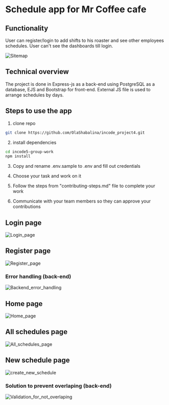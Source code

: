 # Schedule app for Mr Coffee cafe

## Functionality

User can register/login to add shifts to his roaster and see other employees schedules. User can't see the dashboards till login. 

![Sitemap](https://user-images.githubusercontent.com/88268603/136168084-0146566a-9fc7-4dc3-b86c-ab87170d9b55.PNG)

## Technical overview

The project is done in Express-js as a back-end using PostgreSQL as a database, EJS and Bootstrap for front-end. External JS file is used to arrange schedules by days. 

## Steps to use the app

1. clone repo

```bash
git clone https://github.com/OlaShabalina/incode_project4.git
```

2. install dependencies

```bash
cd incode5-group-work
npm install
```

3. Copy and rename .env.sample to .env and fill out credentials

4. Choose your task and work on it 

5. Follow the steps from "contributing-steps.md" file to complete your work

6. Communicate with your team members so they can approve your contributions

## Login page
![Login_page](https://user-images.githubusercontent.com/88268603/136169415-c172889d-4ef0-406b-a144-51754cfcfcf9.PNG)
## Register page
![Register_page](https://user-images.githubusercontent.com/88268603/136169412-01fa068f-3bf3-48bb-92a3-7b7b9ab592bf.PNG)
### Error handling (back-end)
![Backend_error_handling](https://user-images.githubusercontent.com/88268603/136169405-9797a7e5-9c3b-453d-80d8-8531a341ea30.PNG)
## Home page
![Home_page](https://user-images.githubusercontent.com/88268603/136169419-5264b69d-bc0e-4b8d-b5e1-98e0cf5f865c.PNG)
## All schedules page
![All_schedules_page](https://user-images.githubusercontent.com/88268603/136169433-cb8cfc20-441a-4afc-936f-1c3c06679bf4.PNG)
## New schedule page
![create_new_schedule](https://user-images.githubusercontent.com/88268603/136169421-6e58e462-2bd0-4495-b27f-6596891b0f76.PNG)
### Solution to prevent overlaping (back-end)
![Validation_for_not_overlaping](https://user-images.githubusercontent.com/88268603/136169426-b5cf556a-add3-4286-bc36-cf130a15a44a.PNG)
